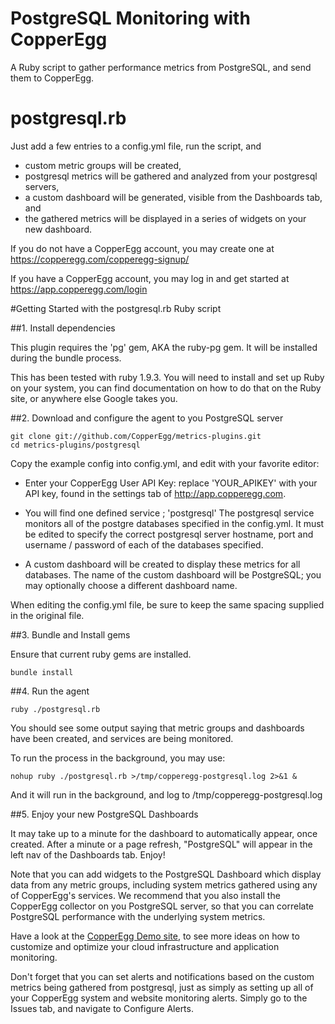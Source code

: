 PostgreSQL Monitoring with CopperEgg
===========================

A Ruby script to gather performance metrics from PostgreSQL, and send them to CopperEgg.


postgresql.rb
=============

Just add a few entries to a config.yml file, run the  script, and
  - custom metric groups will be created,
  - postgresql metrics will be gathered and analyzed from your postgresql servers,
  - a custom dashboard will be generated, visible from the Dashboards tab, and
  - the gathered metrics will be displayed in a series of widgets on your new dashboard.

If you do not have a CopperEgg account, you may create one at <https://copperegg.com/copperegg-signup/>

If you have a CopperEgg account, you may log in and get started at <https://app.copperegg.com/login>

#Getting Started with the postgresql.rb Ruby script

##1. Install dependencies

This plugin requires the 'pg' gem, AKA the ruby-pg gem. It will be installed during the bundle process.

This has been tested with ruby 1.9.3. You will need to install and set up Ruby on your system, you can find documentation on how to do that on the Ruby site, or anywhere else Google takes you.


##2. Download and configure the agent to you PostgreSQL server

    git clone git://github.com/CopperEgg/metrics-plugins.git
    cd metrics-plugins/postgresql

Copy the example config into config.yml, and edit with your favorite editor:

  - Enter your CopperEgg User API Key:  replace 'YOUR_APIKEY' with your API key, found in the settings tab of http://app.copperegg.com.

  - You will find one defined service ; 'postgresql' The postgresql service monitors all of the postgre databases specified in the config.yml. It must be edited to specify the correct postgresql server hostname, port and username / password of each of the databases specified.

  - A custom dashboard will be created to display these metrics for all databases. The name of the custom dashboard will be PostgreSQL; you may optionally choose a different dashboard name.


When editing the config.yml file, be sure to keep the same spacing supplied in the original file.

##3. Bundle and Install gems

Ensure that current ruby gems are installed.

    bundle install

##4. Run the agent

    ruby ./postgresql.rb

You should see some output saying that metric groups and dashboards have been created, and services are being monitored.

To run the process in the background, you may use:

    nohup ruby ./postgresql.rb >/tmp/copperegg-postgresql.log 2>&1 &

And it will run in the background, and log to /tmp/copperegg-postgresql.log


##5. Enjoy your new PostgreSQL Dashboards

It may take up to a minute for the dashboard to automatically appear, once created.
After a minute or a page refresh, "PostgreSQL" will appear in the left nav of the Dashboards tab.  Enjoy!

Note that you can add widgets to the PostgreSQL Dashboard which display data from any metric groups, including system metrics gathered using any of CopperEgg's services. We recommend that you also install the CopperEgg collector on you PostgreSQL server, so that you can correlate PostgreSQL performance with the underlying system metrics.


Have a look at the [CopperEgg Demo site](https://app.copperegg.com/demo), to see more ideas on how to customize and optimize your cloud infrastructure and application monitoring.

Don't forget that you can set alerts and notifications based on the custom metrics being gathered from postgresql, just as simply as setting up all of your CopperEgg system and website monitoring alerts. Simply go to the Issues tab, and navigate to Configure Alerts.

